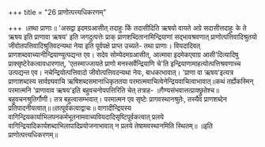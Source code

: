 +++
title = "26 प्राणोत्पत्त्यधिकरणम्"

+++
॥तथा प्राणाः॥ 'असद्वा इदमग्रआसीत् तदाहुः किं तदासीदिति ऋषयो वायते अग्रे सदासीत्तदाहुः के ते ऋषय इति प्राणावा ऋषय' इति जगदुत्पत्तेः प्राक् प्राणशब्दितानामिन्द्रियाणां सद्भावश्रवणात् प्राणोत्पत्तिवादिश्रुतयो जीवोतपत्तिवादिश्रुतिवदन्यथा नेया इति पूर्वपक्षे प्राप्त उच्यते- तथा प्राणाः। वियदादिवत् प्राणशब्दवाच्यानीन्द्रियाण्युत्पद्यन्त एव। सदेव सोम्येदमग्रआसीत्, आत्मावा इदमेकएवाग्र आसी'दित्यादिषु प्राक्सृष्टेरेकत्वावधारणात्, 'एतस्माज्जायते प्राणो मनस्सर्वेन्द्रियाणि चे'ति इन्द्रियाणामाहत्योत्पत्तिश्रवणाच्च उत्पद्यन्त एव। नचेन्द्रियोत्पत्तिवादो जीवोत्पत्तिवदन्यथा नेयः, बाधकाभावात्। 'प्राणा वा ऋषय'इत्यत्र प्राणाशब्दस्य सार्वज्ञ्यवाचि ऋषिशब्दसमानाधिकृततया परमात्मवाचित्वेनेन्द्रियवाचित्वाभावात्॥कथं तर्ह्येकस्मिन् परमात्मनि 'प्राणावाव ऋषय'इति बहुवचनोपपत्तिरिति चेत् तत्राह- ॥गैण्यसंभवात्तत्प्राक्छ्रुतेश्च॥ बहुवचनश्रुतिर्गौणी। तत्र बहुत्वासम्भवात्। परमात्मन एव सृष्टेः प्रागवस्थानश्रुतेः, तस्यैव प्राणशब्देन प्रतिपादनीयत्वात्॥॥तत्पूर्वकत्वाद्वाचः॥ वागादीन्द्रियस्य वागिन्द्रियकार्याभिलपनकर्मभूतनामवाच्यवियदादिसृष्टिपूर्वकत्वात् प्रलये वागिन्द्रियादिकार्यशब्दाभिलापादिप्रयोजनाभावात् न प्रलये तेषामवस्थानमिति स्थितम्॥ ॥इति प्राणोत्पत्त्यधिकरणम्॥